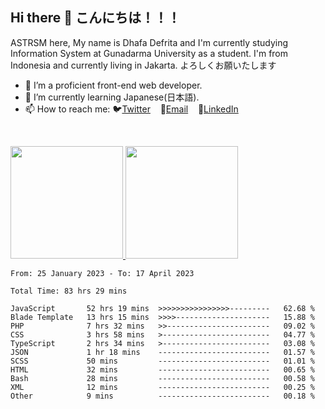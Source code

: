 ## Hi there 👋 こんにちは！！！
ASTRSM here, My name is Dhafa Defrita and I'm currently studying Information System at Gunadarma University as a student. I'm from Indonesia and currently living in Jakarta. よろしくお願いたします

- 🔭 I’m a proficient front-end web developer.
- 🌱 I’m currently learning Japanese(日本語).
- 📫 How to reach me: 🐦[Twitter](https://twitter.com/0_astrsm)&nbsp;&nbsp;&nbsp;&nbsp;📧[Email](ddefrito84@gmail.com)&nbsp;&nbsp;&nbsp;&nbsp;💼[LinkedIn](https://www.linkedin.com/in/dhafa-defrita-rama-yudistira-9357a9229/)
<br>
<p align="left">
<a href="https://github.com/ASTRSM">
  <img height="180em" src="https://github-readme-stats-eight-theta.vercel.app/api?username=ASTRSM&show_icons=true&theme=dracula&include_all_commits=true&count_private=true"/>
  <img height="180em" src="https://github-readme-stats-eight-theta.vercel.app/api/top-langs/?username=ASTRSM&layout=compact&langs_count=8&theme=dracula"/>
</a>
</p>

<!--START_SECTION:waka-->

```text
From: 25 January 2023 - To: 17 April 2023

Total Time: 83 hrs 29 mins

JavaScript       52 hrs 19 mins  >>>>>>>>>>>>>>>>---------   62.68 %
Blade Template   13 hrs 15 mins  >>>>---------------------   15.88 %
PHP              7 hrs 32 mins   >>-----------------------   09.02 %
CSS              3 hrs 58 mins   >------------------------   04.77 %
TypeScript       2 hrs 34 mins   >------------------------   03.08 %
JSON             1 hr 18 mins    -------------------------   01.57 %
SCSS             50 mins         -------------------------   01.01 %
HTML             32 mins         -------------------------   00.65 %
Bash             28 mins         -------------------------   00.58 %
XML              12 mins         -------------------------   00.25 %
Other            9 mins          -------------------------   00.18 %
```

<!--END_SECTION:waka-->
